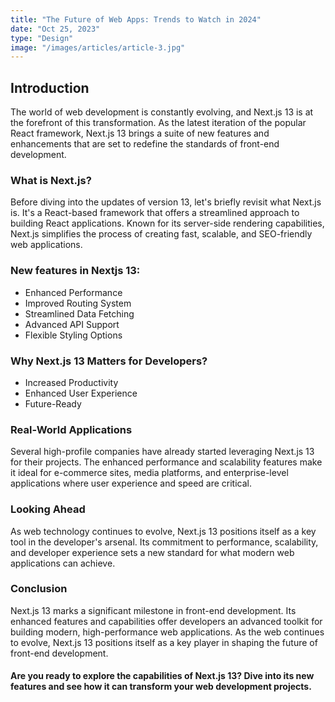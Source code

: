 ```yaml
---
title: "The Future of Web Apps: Trends to Watch in 2024"
date: "Oct 25, 2023"
type: "Design"
image: "/images/articles/article-3.jpg"
---
```


## Introduction

The world of web development is constantly evolving, and Next.js 13 is at the forefront of this transformation. As the latest iteration of the popular React framework, Next.js 13 brings a suite of new features and enhancements that are set to redefine the standards of front-end development.

### What is Next.js?

Before diving into the updates of version 13, let's briefly revisit what Next.js is. It's a React-based framework that offers a streamlined approach to building React applications. Known for its server-side rendering capabilities, Next.js simplifies the process of creating fast, scalable, and SEO-friendly web applications.

### New features in Nextjs 13:

- Enhanced Performance
- Improved Routing System
- Streamlined Data Fetching
- Advanced API Support
- Flexible Styling Options

### Why Next.js 13 Matters for Developers?

- Increased Productivity
- Enhanced User Experience
- Future-Ready

### Real-World Applications

Several high-profile companies have already started leveraging Next.js 13 for their projects. The enhanced performance and scalability features make it ideal for e-commerce sites, media platforms, and enterprise-level applications where user experience and speed are critical.

### Looking Ahead

As web technology continues to evolve, Next.js 13 positions itself as a key tool in the developer's arsenal. Its commitment to performance, scalability, and developer experience sets a new standard for what modern web applications can achieve.

### Conclusion

Next.js 13 marks a significant milestone in front-end development. Its enhanced features and capabilities offer developers an advanced toolkit for building modern, high-performance web applications. As the web continues to evolve, Next.js 13 positions itself as a key player in shaping the future of front-end development.

#### Are you ready to explore the capabilities of Next.js 13? Dive into its new features and see how it can transform your web development projects.
